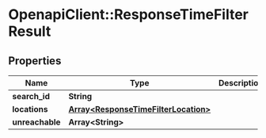 # OpenapiClient::ResponseTimeFilterResult

## Properties
Name | Type | Description | Notes
------------ | ------------- | ------------- | -------------
**search_id** | **String** |  | 
**locations** | [**Array&lt;ResponseTimeFilterLocation&gt;**](ResponseTimeFilterLocation.md) |  | 
**unreachable** | **Array&lt;String&gt;** |  | 


